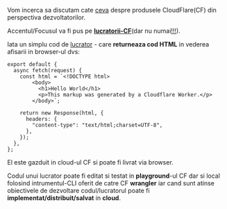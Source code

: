 
Vom incerca sa discutam cate [ceva](https://developers.cloudflare.com/) despre produsele CloudFlare(CF) din perspectiva dezvoltatorilor.

Accentul/Focusul va fi pus pe [**lucratorii-CF**](https://developers.cloudflare.com/workers/)(dar nu numai[!!!](https://developers.cloudflare.com/products/)).

Iata un simplu cod de [lucrator](https://developers.cloudflare.com/workers/examples/return-html/) - care **returneaza cod HTML** in vederea afisarii in browser-ul dvs:

    export default {
      async fetch(request) {
        const html = `<!DOCTYPE html>
    		<body>
    		  <h1>Hello World</h1>
    		  <p>This markup was generated by a Cloudflare Worker.</p>
    		</body>`;
    
        return new Response(html, {
          headers: {
            "content-type": "text/html;charset=UTF-8",
          },
        });
      },
    };

El este gazduit in cloud-ul CF si poate fi livrat via browser.

Codul unui lucrator poate fi editat si testat in **playground**-ul CF dar si local folosind intrumentul-CLI oferit de catre CF **wrangler** iar cand sunt atinse obiectivele de dezvoltare codul/lucratorul poate fi **implementat/distribuit/salvat** in **cloud**.
